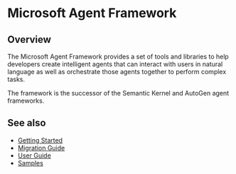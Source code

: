 # Microsoft Agent Framework

## Overview

The Microsoft Agent Framework provides a set of tools and libraries to help developers create intelligent agents that can interact with users in natural language as well as orchestrate those agents together to perform complex tasks.

The framework is the successor of the Semantic Kernel and AutoGen agent frameworks.

## See also

- [Getting Started](./getting-started/)
- [Migration Guide](./migration-guide/)
- [User Guide](./user-guide/)
- [Samples](../../dotnet/samples)
